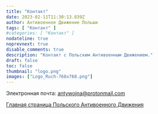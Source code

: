 ```yaml
---
title: "Контакт"
date: 2023-02-11T11:30:13.839Z
author: Антивоенное Движение Польши
tags: [ "Контакт" ]
#categories: [ "Контакт" ]
nodateline: true
noprevnext: true
disable_comments: true
description: "Контакт с Польским Антивоенным Движением."
draft: false
toc: false
thumbnail: "logo.png"
images: ["Logo_Ruch-768x768.png"]
---
```

Электронная почта: antywojna@protonmail.com


[Главная страница Польского Антивоенного Движения](https://polskiruchantywojenny.com "Главная страница Польского Антивоенного Движения")

